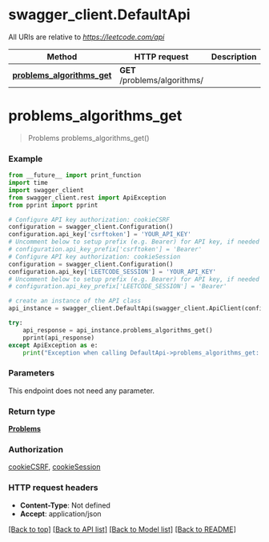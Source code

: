 # swagger_client.DefaultApi

All URIs are relative to *https://leetcode.com/api*

Method | HTTP request | Description
------------- | ------------- | -------------
[**problems_algorithms_get**](DefaultApi.md#problems_algorithms_get) | **GET** /problems/algorithms/ | 

# **problems_algorithms_get**
> Problems problems_algorithms_get()



### Example
```python
from __future__ import print_function
import time
import swagger_client
from swagger_client.rest import ApiException
from pprint import pprint

# Configure API key authorization: cookieCSRF
configuration = swagger_client.Configuration()
configuration.api_key['csrftoken'] = 'YOUR_API_KEY'
# Uncomment below to setup prefix (e.g. Bearer) for API key, if needed
# configuration.api_key_prefix['csrftoken'] = 'Bearer'
# Configure API key authorization: cookieSession
configuration = swagger_client.Configuration()
configuration.api_key['LEETCODE_SESSION'] = 'YOUR_API_KEY'
# Uncomment below to setup prefix (e.g. Bearer) for API key, if needed
# configuration.api_key_prefix['LEETCODE_SESSION'] = 'Bearer'

# create an instance of the API class
api_instance = swagger_client.DefaultApi(swagger_client.ApiClient(configuration))

try:
    api_response = api_instance.problems_algorithms_get()
    pprint(api_response)
except ApiException as e:
    print("Exception when calling DefaultApi->problems_algorithms_get: %s\n" % e)
```

### Parameters
This endpoint does not need any parameter.

### Return type

[**Problems**](Problems.md)

### Authorization

[cookieCSRF](../README.md#cookieCSRF), [cookieSession](../README.md#cookieSession)

### HTTP request headers

 - **Content-Type**: Not defined
 - **Accept**: application/json

[[Back to top]](#) [[Back to API list]](../README.md#documentation-for-api-endpoints) [[Back to Model list]](../README.md#documentation-for-models) [[Back to README]](../README.md)

